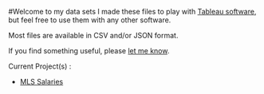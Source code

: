 #Welcome to my data sets
I made these files to play with [Tableau software](http://www.tableau.com/), but feel free to use them with any other software.

Most files are available in CSV and/or JSON format.

If you find something useful, please [let me know](http://alexandre-mille.com/#Contact).

Current Project(s) :
+ [MLS Salaries](https://github.com/alexmille/DataSets/tree/master/MLS-Salaries)
